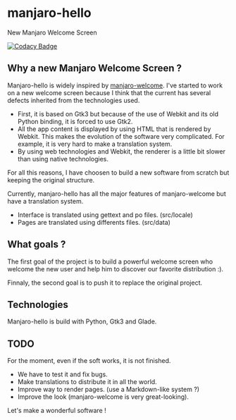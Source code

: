 manjaro-hello
=============

New Manjaro Welcome Screen

[![Codacy Badge](https://api.codacy.com/project/badge/Grade/4c5342caee874c079638970437d49196)](https://www.codacy.com/app/hugo-posnic/manjaro-hello?utm_source=github.com&amp;utm_medium=referral&amp;utm_content=Huluti/manjaro-hello&amp;utm_campaign=Badge_Grade)

## Why a new Manjaro Welcome Screen ?

Manjaro-hello is widely inspired by [manjaro-welcome](https://github.com/manjaro/manjaro-welcome). I've started to work on a new welcome screen because I think that the current has several defects inherited from the technologies used.
- First, it is based on Gtk3 but because of the use of Webkit and its old Python binding, it is forced to use Gtk2.
- All the app content is displayed by using HTML that is rendered by Webkit. This makes the evolution of the software very complicated. For example, it is very hard to make a translation system.
- By using web technologies and Webkit, the renderer is a little bit slower than using native technologies.

For all this reasons, I have choosen to build a new software from scratch  but keeping the original structure.

Currently, manjaro-hello has all the major features of manjaro-welcome but have a translation system.
- Interface is translated using gettext and po files. (src/locale)
- Pages are translated using differents files. (src/data)

## What goals ?

The first goal of the project is to build a powerful welcome screen who welcome the new user and help him to discover our favorite distribution :).

Finnaly, the second goal is to push it to replace the original project.

## Technologies

Manjaro-hello is build with Python, Gtk3 and Glade.

## TODO

For the moment, even if the soft works, it is not finished.
- We have to test it and fix bugs.
- Make translations to distribute it in all the world.
- Improve way to render pages. (use a Markdown-like system ?)
- Improve the look (manjaro-welcome is very great-looking).

Let's make a wonderful software !
